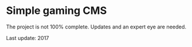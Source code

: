 # Simple gaming CMS
The project is not 100% complete. Updates and an expert eye are needed.

Last update: 2017